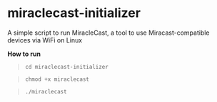 # miraclecast-initializer
 A simple script to run MiracleCast, a tool to use Miracast-compatible devices via WiFi on Linux

 **How to run**
 >`cd miraclecast-initializer`

 >`chmod +x miraclecast`

 >`./miraclecast`
